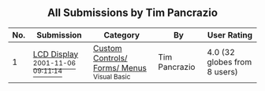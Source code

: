 ﻿<div align="center">

## All Submissions by Tim Pancrazio

</div>

No.  | Submission | Category | By   | User Rating
---- | ---------- | -------- | ---- | -----------
1 | [LCD Display<br /><sup>2001-11-06 09:11:14</sup>](https://github.com/Planet-Source-Code/tim-pancrazio-lcd-display__1-28691) | [Custom Controls/ Forms/  Menus<br /><sup>Visual Basic</sup>](../ByCategory/custom-controls-forms-menus__1-4.md) | Tim Pancrazio | 4.0 (32 globes from 8 users)
